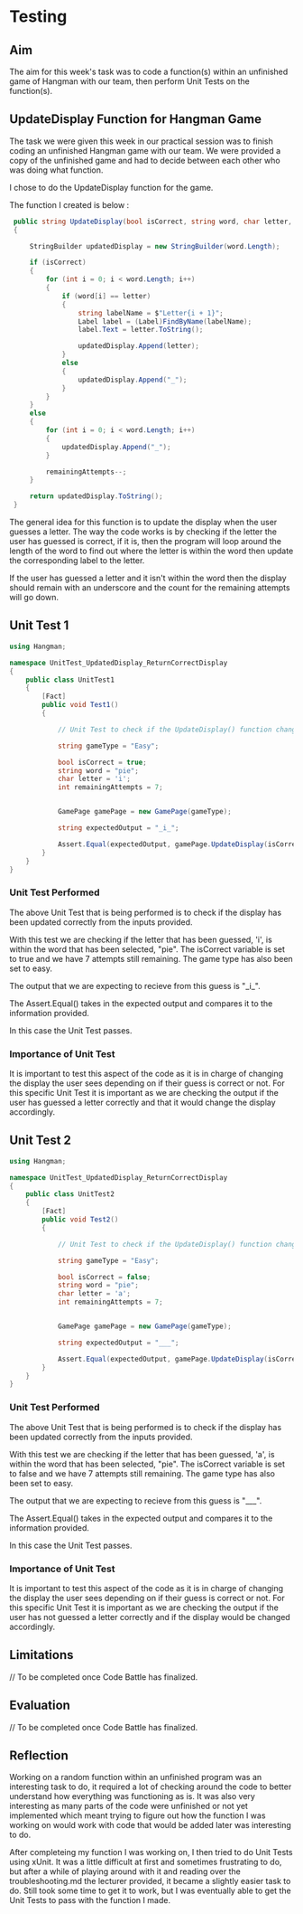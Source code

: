 # Testing



## Aim

The aim for this week's task was to code a function(s) within an unfinished game of Hangman with our team, then perform Unit Tests on the function(s).


## UpdateDisplay Function for Hangman Game

The task we were given this week in our practical session was to finish coding an unfinished Hangman game with our team. We were provided a copy of the unfinished game and had to decide between each other who was doing what function.

I chose to do the UpdateDisplay function for the game.

The function I created is below :

```c#
 public string UpdateDisplay(bool isCorrect, string word, char letter, int remainingAttempts)
 {

     StringBuilder updatedDisplay = new StringBuilder(word.Length);

     if (isCorrect)
     {
         for (int i = 0; i < word.Length; i++)
         {
             if (word[i] == letter)
             {
                 string labelName = $"Letter{i + 1}";
                 Label label = (Label)FindByName(labelName);
                 label.Text = letter.ToString();

                 updatedDisplay.Append(letter);
             }
             else
             {
                 updatedDisplay.Append("_");
             }
         }
     }
     else
     {
         for (int i = 0; i < word.Length; i++)
         {
             updatedDisplay.Append("_");
         }

         remainingAttempts--;
     }

     return updatedDisplay.ToString();
 }
```

The general idea for this function is to update the display when the user guesses a letter. The way the code works is by checking if the letter the user has guessed is correct, if it is, then the program will loop around the length of the word to find out where the letter is within the word then update the corresponding label to the letter.

If the user has guessed a letter and it isn't within the word then the display should remain with an underscore and the count for the remaining attempts will go down.



## Unit Test 1

```c#
using Hangman;

namespace UnitTest_UpdatedDisplay_ReturnCorrectDisplay
{
    public class UnitTest1
    {
        [Fact]
        public void Test1()
        {

            // Unit Test to check if the UpdateDisplay() function changes the display based on if a user provides a correct guess

            string gameType = "Easy";

            bool isCorrect = true;
            string word = "pie";
            char letter = 'i';
            int remainingAttempts = 7;


            GamePage gamePage = new GamePage(gameType);

            string expectedOutput = "_i_";

            Assert.Equal(expectedOutput, gamePage.UpdateDisplay(isCorrect, word, letter, remainingAttempts));
        }
    }
}
```



### Unit Test Performed

The above Unit Test that is being performed is to check if the display has been updated correctly from the inputs provided.

With this test we are checking if the letter that has been guessed, 'i', is within the word that has been selected, "pie".
The isCorrect variable is set to true and we have 7 attempts still remaining.
The game type has also been set to easy.

The output that we are expecting to recieve from this guess is "\_i_".

The Assert.Equal() takes in the expected output and compares it to the information provided.

In this case the Unit Test passes.



### Importance of Unit Test

It is important to test this aspect of the code as it is in charge of changing the display the user sees depending on if their guess is correct or not. For this specific Unit Test it is important as we are checking the output if the user has guessed a letter correctly and that it would change the display accordingly.



## Unit Test 2

```c#
using Hangman;

namespace UnitTest_UpdatedDisplay_ReturnCorrectDisplay
{
    public class UnitTest2
    {
        [Fact]
        public void Test2()
        {

            // Unit Test to check if the UpdateDisplay() function changes the display based on if a user provides an incorrect guess

            string gameType = "Easy";

            bool isCorrect = false;
            string word = "pie";
            char letter = 'a';
            int remainingAttempts = 7;


            GamePage gamePage = new GamePage(gameType);

            string expectedOutput = "___";

            Assert.Equal(expectedOutput, gamePage.UpdateDisplay(isCorrect, word, letter, remainingAttempts));
        }
    }
}
```



### Unit Test Performed

The above Unit Test that is being performed is to check if the display has been updated correctly from the inputs provided.

With this test we are checking if the letter that has been guessed, 'a', is within the word that has been selected, "pie".
The isCorrect variable is set to false and we have 7 attempts still remaining.
The game type has also been set to easy.

The output that we are expecting to recieve from this guess is "\___".

The Assert.Equal() takes in the expected output and compares it to the information provided.

In this case the Unit Test passes.



### Importance of Unit Test

It is important to test this aspect of the code as it is in charge of changing the display the user sees depending on if their guess is correct or not. For this specific Unit Test it is important as we are checking the output if the user has not guessed a letter correctly and if the display would be changed accordingly.



## Limitations

// To be completed once Code Battle has finalized.



## Evaluation

// To be completed once Code Battle has finalized.



## Reflection

Working on a random function within an unfinished program was an interesting task to do, it required a lot of checking around the code to better understand how everything was functioning as is. It was also very interesting as many parts of the code were unfinished or not yet implemented which meant trying to figure out how the function I was working on would work with code that would be added later was interesting to do.

After completeing my function I was working on, I then tried to do Unit Tests using xUnit. It was a little difficult at first and sometimes frustrating to do, but after a while of playing around with it and reading over the troubleshooting.md the lecturer provided, it became a slightly easier task to do. Still took some time to get it to work, but I was eventually able to get the Unit Tests to pass with the function I made.
